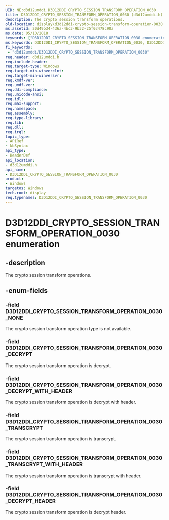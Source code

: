 ```yaml
---
UID: NE:d3d12umddi.D3D12DDI_CRYPTO_SESSION_TRANSFORM_OPERATION_0030
title: D3D12DDI_CRYPTO_SESSION_TRANSFORM_OPERATION_0030 (d3d12umddi.h)
description: The crypto session transform operations.
old-location: display\d3d12ddi-crypto-session-transform-operation-0030.htm
ms.assetid: 20d49b34-436a-4bc3-9b32-25f03478c90a
ms.date: 05/10/2018
keywords: ["D3D12DDI_CRYPTO_SESSION_TRANSFORM_OPERATION_0030 enumeration"]
ms.keywords: D3D12DDI_CRYPTO_SESSION_TRANSFORM_OPERATION_0030, D3D12DDI_CRYPTO_SESSION_TRANSFORM_OPERATION_0030 enumeration [Display Devices], D3D12DDI_CRYPTO_SESSION_TRANSFORM_OPERATION_0030_DECRYPT, D3D12DDI_CRYPTO_SESSION_TRANSFORM_OPERATION_0030_DECRYPT_HEADER, D3D12DDI_CRYPTO_SESSION_TRANSFORM_OPERATION_0030_DECRYPT_WITH_HEADER, D3D12DDI_CRYPTO_SESSION_TRANSFORM_OPERATION_0030_NONE, D3D12DDI_CRYPTO_SESSION_TRANSFORM_OPERATION_0030_TRANSCRYPT, D3D12DDI_CRYPTO_SESSION_TRANSFORM_OPERATION_0030_TRANSCRYPT_WITH_HEADER, d3d12umddi/D3D12DDI_CRYPTO_SESSION_TRANSFORM_OPERATION_0030, d3d12umddi/D3D12DDI_CRYPTO_SESSION_TRANSFORM_OPERATION_0030_DECRYPT, d3d12umddi/D3D12DDI_CRYPTO_SESSION_TRANSFORM_OPERATION_0030_DECRYPT_HEADER, d3d12umddi/D3D12DDI_CRYPTO_SESSION_TRANSFORM_OPERATION_0030_DECRYPT_WITH_HEADER, d3d12umddi/D3D12DDI_CRYPTO_SESSION_TRANSFORM_OPERATION_0030_NONE, d3d12umddi/D3D12DDI_CRYPTO_SESSION_TRANSFORM_OPERATION_0030_TRANSCRYPT, d3d12umddi/D3D12DDI_CRYPTO_SESSION_TRANSFORM_OPERATION_0030_TRANSCRYPT_WITH_HEADER, display.d3d12ddi-crypto-session-transform-operation-0030
f1_keywords:
 - "d3d12umddi/D3D12DDI_CRYPTO_SESSION_TRANSFORM_OPERATION_0030"
req.header: d3d12umddi.h
req.include-header: 
req.target-type: Windows
req.target-min-winverclnt: 
req.target-min-winversvr: 
req.kmdf-ver: 
req.umdf-ver: 
req.ddi-compliance: 
req.unicode-ansi: 
req.idl: 
req.max-support: 
req.namespace: 
req.assembly: 
req.type-library: 
req.lib: 
req.dll: 
req.irql: 
topic_type:
- APIRef
- kbSyntax
api_type:
- HeaderDef
api_location:
- d3d12umddi.h
api_name:
- D3D12DDI_CRYPTO_SESSION_TRANSFORM_OPERATION_0030
product:
- Windows
targetos: Windows
tech.root: display
req.typenames: D3D12DDI_CRYPTO_SESSION_TRANSFORM_OPERATION_0030
---
```


# D3D12DDI_CRYPTO_SESSION_TRANSFORM_OPERATION_0030 enumeration


## -description


The crypto session transform operations.


## -enum-fields




### -field D3D12DDI_CRYPTO_SESSION_TRANSFORM_OPERATION_0030_NONE

The crypto session transform operation type is not available.


### -field D3D12DDI_CRYPTO_SESSION_TRANSFORM_OPERATION_0030_DECRYPT

The crypto session transform operation is decrypt.


### -field D3D12DDI_CRYPTO_SESSION_TRANSFORM_OPERATION_0030_DECRYPT_WITH_HEADER

The crypto session transform operation is decrypt with header.


### -field D3D12DDI_CRYPTO_SESSION_TRANSFORM_OPERATION_0030_TRANSCRYPT

The crypto session transform operation is transcrypt.


### -field D3D12DDI_CRYPTO_SESSION_TRANSFORM_OPERATION_0030_TRANSCRYPT_WITH_HEADER

The crypto session transform operation is transcrypt with header.


### -field D3D12DDI_CRYPTO_SESSION_TRANSFORM_OPERATION_0030_DECRYPT_HEADER

The crypto session transform operation is decrypt header.

